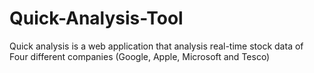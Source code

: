 # Quick-Analysis-Tool
Quick analysis is a web application that analysis real-time stock data of Four different companies (Google, Apple, Microsoft and Tesco)
